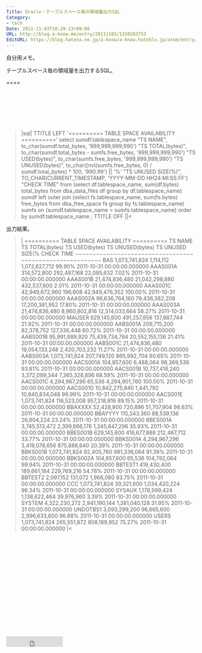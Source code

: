 ```yaml
---
Title: Oracle・テーブルスペース毎の領域量出力SQL
Category:
- tech
Date: 2011-11-03T10:29:13+09:00
URL: http://blog.a-know.me/entry/20111103/1320283753
EditURL: https://blog.hatena.ne.jp/a-know/a-know.hateblo.jp/atom/entry/12921228815727979405
---
```



自分用メモ。

テーブルスペース毎の領域量を出力するSQL。

====

<script async src="//pagead2.googlesyndication.com/pagead/js/adsbygoogle.js"></script>
<!-- article-top -->
<ins class="adsbygoogle"
     style="display:inline-block;width:728px;height:90px"
     data-ad-client="ca-pub-3463034538369189"
     data-ad-slot="8367620130"></ins>
<script>
(adsbygoogle = window.adsbygoogle || []).push({});
</script>


>|sql|
TTITLE LEFT '========== TABLE SPACE AVAILABILITY =========='
select sumdf.tablespace_name "TS NAME", to_char(sumdf.total_bytes, '999,999,999,990') "TS TOTAL(bytes)",
  to_char(sumdf.total_bytes - sumfs.free_bytes, '999,999,999,990')  "TS USED(bytes)",
  to_char(sumfs.free_bytes, '999,999,999,990') "TS UNUSED(bytes)",
  to_char((nvl(sumfs.free_bytes, 0) / sumdf.total_bytes) * 100, 
  '990.99') || '%' "TS UNUSED SIZE(%)",
  TO_CHAR(CURRENT_TIMESTAMP, 'YYYY-MM-DD HH24:MI:SS.FF') "CHECK TIME"
from (select df.tablespace_name, sum(df.bytes) total_bytes
      from dba_data_files df
      group by df.tablespace_name) sumdf
left outer join (select fs.tablespace_name, sum(fs.bytes) free_bytes
                 from dba_free_space fs
                 group by fs.tablespace_name) sumfs
on (sumdf.tablespace_name = sumfs.tablespace_name)
order by sumdf.tablespace_name
;
TTITLE OFF
||<



出力結果。

>|
========== TABLE SPACE AVAILABILITY ==========
TS NAME    TS TOTAL(bytes)    TS USED(bytes)     TS UNUSED(bytes)   TS UNUSED SIZE(% CHECK TIME
−−−−−−−−−−−−−−−−−−−−−−−−−−−−−−−−−−−−−−−−−−−−−−−−−−−−−−−−−
BAS           1,073,741,824          1,114,112      1,072,627,712     99.90%         2011-10-31 00:00:00.000000
AAAS001A        314,572,800        292,487,168         22,085,632      7.02%         2011-10-31 00:00:00.000000
AAAS001B     21,474,836,480     21,042,298,880        432,537,600      2.01%         2011-10-31 00:00:00.000000
AAAS001C     42,949,672,960            196,608     42,949,476,352    100.00%         2011-10-31 00:00:00.000000
AAAS002A     96,636,764,160     79,436,382,208     17,200,381,952     17.80%         2011-10-31 00:00:00.000000
AAAS003A     21,474,836,480      8,960,802,816     12,514,033,664     58.27%         2011-10-31 00:00:00.000000
MAUSER          629,145,600        491,257,856        137,887,744     21.92%         2011-10-31 00:00:00.000000
AABS001A        209,715,200         82,378,752        127,336,448     60.72%         2011-10-31 00:00:00.000000
AABS001B     95,991,889,920     75,439,734,784     20,552,155,136     21.41%         2011-10-31 00:00:00.000000
AABS001C     21,474,836,480     19,054,133,248      2,420,703,232     11.27%         2011-10-31 00:00:00.000000
AABS003A      1,073,741,824        207,749,120        865,992,704     80.65%         2011-10-31 00:00:00.000000
AACS001A        104,857,600          6,488,064         98,369,536     93.81%         2011-10-31 00:00:00.000000
AACS001B     10,737,418,240      3,372,089,344      7,365,328,896     68.59%         2011-10-31 00:00:00.000000
AACS001C      4,294,967,296             65,536      4,294,901,760    100.00%         2011-10-31 00:00:00.000000
AACS001D     10,842,275,840          1,441,792     10,840,834,048     99.99%         2011-10-31 00:00:00.000000
AACS001E      1,073,741,824        116,523,008        957,218,816     89.15%         2011-10-31 00:00:00.000000
BBAXXXX          52,428,800            720,896         51,707,904     98.63%         2011-10-31 00:00:00.000000
BBAYYYY         115,343,360         88,539,136         26,804,224     23.24%         2011-10-31 00:00:00.000000
BBES001A      3,745,513,472      2,399,666,176      1,345,847,296     35.93%         2011-10-31 00:00:00.000000
BBES001B        629,145,600        416,677,888        212,467,712     33.77%         2011-10-31 00:00:00.000000
BBKS001A      4,294,967,296      3,419,078,656        875,888,640     20.39%         2011-10-31 00:00:00.000000
BBKS001B      1,073,741,824         92,405,760        981,336,064     91.39%         2011-10-31 00:00:00.000000
BBKS002A        104,857,600             65,536        104,792,064     99.94%         2011-10-31 00:00:00.000000
BBTEST1         419,430,400        189,661,184        229,769,216     54.78%         2011-10-31 00:00:00.000000
BBTEST2           2,097,152            131,072          1,966,080     93.75%         2011-10-31 00:00:00.000000
CCC           1,073,741,824         39,321,600      1,034,420,224     96.34%         2011-10-31 00:00:00.000000
SYSAUX        1,178,599,424      1,138,622,464         39,976,960      3.39%         2011-10-31 00:00:00.000000
SYSTEM        4,322,230,272      2,941,190,144      1,381,040,128     31.95%         2011-10-31 00:00:00.000000
UNDOTBS1      3,093,299,200         96,665,600      2,996,633,600     96.88%         2011-10-31 00:00:00.000000
USERS         1,073,741,824        265,551,872        808,189,952     75.27%         2011-10-31 00:00:00.000000
|<


<script async src="//pagead2.googlesyndication.com/pagead/js/adsbygoogle.js"></script>
<!-- article-bottom2 -->
<ins class="adsbygoogle"
     style="display:inline-block;width:300px;height:250px"
     data-ad-client="ca-pub-3463034538369189"
     data-ad-slot="5274552934"></ins>
<script>
(adsbygoogle = window.adsbygoogle || []).push({});
</script>

<iframe src="http://blog.hatena.ne.jp/a-know/a-know.hateblo.jp/subscribe/iframe" allowtransparency="true" frameborder="0" scrolling="no" width="150" height="28"></iframe>

